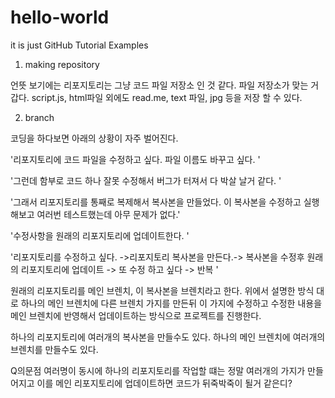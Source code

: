# hello-world
it is just GitHub Tutorial Examples 


1. making repository 

언뜻 보기에는 리포지토리는 그냥 코드 파일 저장소 인 것 같다.
파일 저장소가 맞는 거 갑다.
script.js, html파일 외에도 read.me, text 파일, jpg 등을 저장 할 수 있다.

2. branch

코딩을 하다보면 아래의 상황이 자주 벌어진다.

'리포지토리에 코드 파일을 수정하고 싶다. 파일 이름도 바꾸고 싶다. '

'그런데 함부로 코드 하나 잘못 수정해서 버그가 터져서 다 박살 날거 같다. '

'그래서 리포지토리를 통째로 복제해서 복사본을 만들었다. 이 복사본을 수정하고 실행해보고 여러번 테스트했는데 아무 문제가 없다.'

'수정사항을 원래의 리포지토리에 업데이트한다. '

'리포지토리를 수정하고 싶다. ->리포지토리 복사본을 만든다.-> 복사본을 수정후 원래의 리포지토리에 업데이트 -> 또 수정 하고 싶다 -> 반복 '

원래의 리포지토리를 메인 브렌치, 이 복사본을 브렌치라고 한다. 
위에서 설명한 방식 대로 하나의 메인 브렌치에 다른 브렌치 가지를 만든뒤 이 가지에 수정하고 수정한 내용을 메인 브렌치에 반영해서 업데이트하는 방식으로 프로젝트를 진행한다.

하나의 리포지토리에 여러개의 복사본을 만들수도 있다.  하나의 메인 브렌치에 여러개의 브렌치를 만들수도 있다.

Q의문점
여러명이 동시에 하나의 리포지토리를 작업할 떄는 정말 여러개의 가지가 만들어지고 이를 메인 리포지토리에 업데이트하면 코드가 뒤죽박죽이 될거 같은디?

